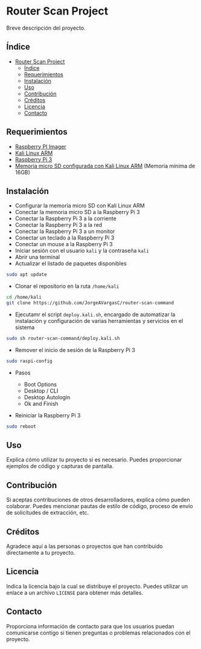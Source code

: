 # Router Scan Project

Breve descripción del proyecto.

## Índice

- [Router Scan Project](#router-scan-project)
  - [Índice](#índice)
  - [Requerimientos](#requerimientos)
  - [Instalación](#instalación)
  - [Uso](#uso)
  - [Contribución](#contribución)
  - [Créditos](#créditos)
  - [Licencia](#licencia)
  - [Contacto](#contacto)

## Requerimientos

- [Raspberry PI Imager](https://www.raspberrypi.com/software/)
- [Kali Linux ARM](https://www.kali.org/get-kali/#kali-arm)
- [Raspberry Pi 3](https://www.raspberrypi.org/products/raspberry-pi-3-model-b/)
- [Memoria micro SD configurada con Kali Linux ARM](https://www.youtube.com/watch?v=6gDRQ1DqHM4) 
  (Memoria mínima de 16GB)

## Instalación

- Configurar la memoria micro SD con Kali Linux ARM
- Conectar la memoria micro SD a la Raspberry Pi 3
- Conectar la Raspberry Pi 3 a la corriente
- Conectar la Raspberry Pi 3 a la red
- Conectar la Raspberry Pi 3 a un monitor
- Conectar un teclado a la Raspberry Pi 3
- Conectar un mouse a la Raspberry Pi 3
- Iniciar sesión con el usuario `kali` y la contraseña `kali`
- Abrir una terminal
- Actualizar el listado de paquetes disponibles

```bash
sudo apt update
```
- Clonar el repositorio en la ruta `/home/kali`

```bash
cd /home/kali
git clone https://github.com/JorgeAVargasC/router-scan-command
```

- Ejecutamr el script `deploy.kali.sh`, encargado de automatizar la instalación y configuración de varias herramientas y servicios en el sistema

```bash
sudo sh router-scan-command/deploy.kali.sh
```

- Remover el inicio de sesión de la Raspberry Pi 3

```bash
sudo raspi-config
```
- Pasos
  - Boot Options
  - Desktop / CLI
  - Desktop Autologin
  - Ok and Finish

- Reiniciar la Raspberry Pi 3

```bash
sudo reboot
```

## Uso

Explica cómo utilizar tu proyecto si es necesario. Puedes proporcionar ejemplos de código y capturas de pantalla.

## Contribución

Si aceptas contribuciones de otros desarrolladores, explica cómo pueden colaborar. Puedes mencionar pautas de estilo de código, proceso de envío de solicitudes de extracción, etc.

## Créditos

Agradece aquí a las personas o proyectos que han contribuido directamente a tu proyecto.

## Licencia

Indica la licencia bajo la cual se distribuye el proyecto. Puedes utilizar un enlace a un archivo `LICENSE` para obtener más detalles.

## Contacto

Proporciona información de contacto para que los usuarios puedan comunicarse contigo si tienen preguntas o problemas relacionados con el proyecto.
